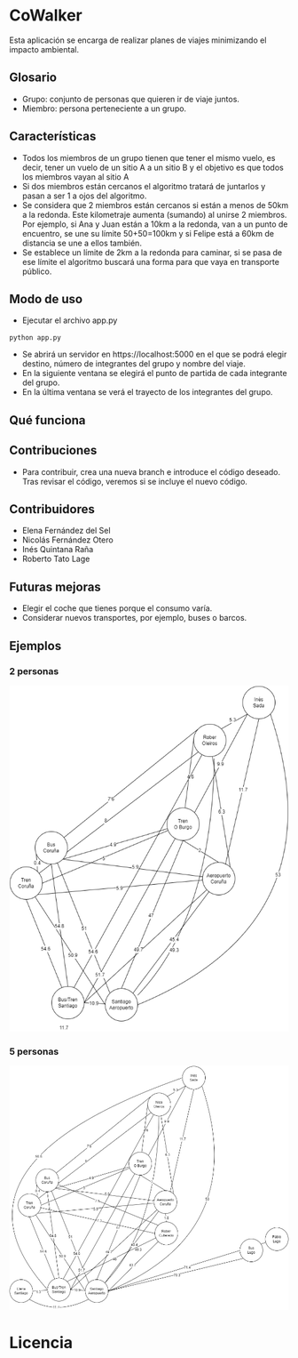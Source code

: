 # CoWalker

Esta aplicación se encarga de realizar planes de viajes minimizando el impacto ambiental. 

## Glosario

- Grupo: conjunto de personas que quieren ir de viaje juntos.
- Miembro: persona perteneciente a un grupo.

## Características

- Todos los miembros de un grupo tienen que tener el mismo vuelo, es decir, tener un vuelo de un sitio A a un sitio B y el objetivo es que todos los miembros vayan al sitio A
- Si dos miembros están cercanos el algoritmo tratará de juntarlos y pasan a ser 1 a ojos del algoritmo.
- Se considera que 2 miembros están cercanos si están a menos de 50km a la redonda. Este kilometraje aumenta (sumando) al unirse 2 miembros. Por ejemplo, si Ana y Juan están a 10km a la redonda, van a un punto de encuentro, se une su límite 50+50=100km y si Felipe está a 60km de distancia se une a ellos también.
- Se establece un límite de 2km a la redonda para caminar, si se pasa de ese límite el algoritmo buscará una forma para que vaya en transporte público.

## Modo de uso
- Ejecutar el archivo app.py
```
python app.py
```
- Se abrirá un servidor en https://localhost:5000 en el que se podrá elegir destino, número de integrantes del grupo y nombre del viaje.
- En la siguiente ventana se elegirá el punto de partida de cada integrante del grupo.
- En la última ventana se verá el trayecto de los integrantes del grupo.

## Qué funciona


## Contribuciones
- Para contribuir, crea una nueva branch e introduce el código deseado. Tras revisar el código, veremos si se incluye el nuevo código.

## Contribuidores
- Elena Fernández del Sel
- Nicolás Fernández Otero
- Inés Quintana Raña
- Roberto Tato Lage

## Futuras mejoras
- Elegir el coche que tienes porque el consumo varía.
- Considerar nuevos transportes, por ejemplo, buses o barcos.

## Ejemplos
### 2 personas
![Diagrama 2 personas](ejemplo2pers.drawio.png)

### 5 personas
![Diagrama 5 personas](ejemplo5pers.drawio.png)

# Licencia
